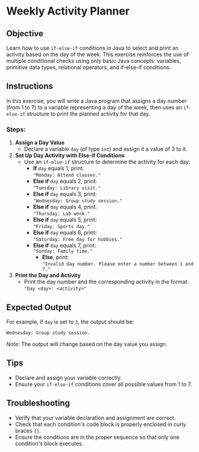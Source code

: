 # Weekly Activity Planner

## Objective
Learn how to use `if-else-if` conditions in Java to select and print an activity based on the day of the week. This exercise reinforces the use of multiple conditional checks using only basic Java concepts: variables, primitive data types, relational operators, and if-else-if conditions.

## Instructions

In this exercise, you will write a Java program that assigns a day number (from 1 to 7) to a variable representing a day of the week, then uses an `if-else-if` structure to print the planned activity for that day.

### Steps:

1. **Assign a Day Value**
   - Declare a variable `day` (of type `int`) and assign it a value of 3 to it.
2. **Set Up Day Activity with Else-if Conditions**
   - Use an `if-else-if` structure to determine the activity for each day:
      - **If** `day` equals 1, print:  
        `"Monday: Attend classes."`
      - **Else if** `day` equals 2, print:  
        `"Tuesday: Library visit."`
      - **Else if** `day` equals 3, print:  
        `"Wednesday: Group study session."`
      - **Else if** `day` equals 4, print:  
        `"Thursday: Lab work."`
      - **Else if** `day` equals 5, print:  
        `"Friday: Sports day."`
      - **Else if** `day` equals 6, print:  
        `"Saturday: Free day for hobbies."`
      - **Else if** `day` equals 7, print:  
        `"Sunday: Family time."`
        - **Else**, print:  
            `"Invalid day number. Please enter a number between 1 and 7."`
3. **Print the Day and Activity**
   - Print the day number and the corresponding activity in the format:  
     `"Day <day>: <activity>"`

## Expected Output
For example, if `day` is set to `3`, the output should be:
```
Wednesday: Group study session.
```
*Note:* The output will change based on the day value you assign.

## Tips
- Declare and assign your variable correctly.
- Ensure your `if-else-if` conditions cover all possible values from 1 to 7.

## Troubleshooting
- Verify that your variable declaration and assignment are correct.
- Check that each condition's code block is properly enclosed in curly braces `{}`.
- Ensure the conditions are in the proper sequence so that only one condition's block executes.

